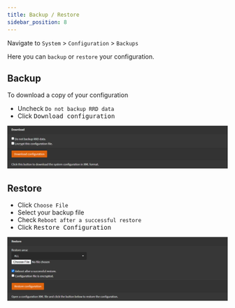 ```yaml
---
title: Backup / Restore
sidebar_position: 8
---
```


Navigate to `System` > `Configuration` > `Backups`

Here you can `backup` or `restore` your configuration.

## Backup

To download a copy of your configuration

- Uncheck `Do not backup RRD data`
- Click <kbd>Download configuration</kbd>

![system-backup](./img/system-backup.png)

## Restore

- Click `Choose File`
- Select your backup file
- Check `Reboot after a successful restore`
- Click <kbd>Restore Configuration</kbd>

![system-restore](./img/system-restore.png)
